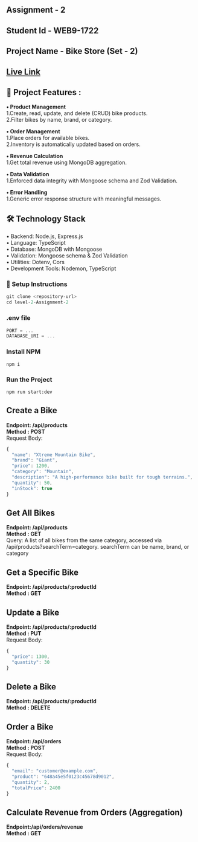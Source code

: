 ## Assignment - 2

## Student Id - WEB9-1722

## Project Name - Bike Store (Set - 2)

## [Live Link](https://assignment-2-gray-sigma.vercel.app/)

## 🚀 Project Features :

**• Product Management** </br>
1.Create, read, update, and delete (CRUD) bike products.</br>
2.Filter bikes by name, brand, or category.</br>

**• Order Management** </br>
1.Place orders for available bikes.</br>
2.Inventory is automatically updated based on orders.</br>

**• Revenue Calculation** </br>
1.Get total revenue using MongoDB aggregation.</br>

**• Data Validation** </br>
1.Enforced data integrity with Mongoose schema and Zod Validation.</br>

**• Error Handling**</br>
1.Generic error response structure with meaningful messages.</br>

## 🛠️ Technology Stack

• Backend: Node.js, Express.js</br>
• Language: TypeScript</br>
• Database: MongoDB with Mongoose</br>
• Validation: Mongoose schema & Zod Validation</br>
• Utilities: Dotenv, Cors</br>
• Development Tools: Nodemon, TypeScript</br>

### 🧰 Setup Instructions

```js
git clone <repository-url>
cd level-2-Assignment-2
```

### .env file

```js
PORT = ...
DATABASE_URI = ...
```

### Install NPM

```shell
npm i
```

### Run the Project

```shell
npm run start:dev
```

## Create a Bike

**Endpoint: /api/products**</br>
**Method : POST**</br>
Request Body:

```js
{
  "name": "Xtreme Mountain Bike",
  "brand": "Giant",
  "price": 1200,
  "category": "Mountain",
  "description": "A high-performance bike built for tough terrains.",
  "quantity": 50,
  "inStock": true
}
```

## Get All Bikes

**Endpoint: /api/products**</br>
**Method : GET**</br>
Query: A list of all bikes from the same category, accessed via /api/products?searchTerm=category. searchTerm can be name, brand, or category

## Get a Specific Bike

**Endpoint: /api/products/:productId**</br>
**Method : GET**</br>

## Update a Bike

**Endpoint: /api/products/:productId**</br>
**Method : PUT**</br>
Request Body:
```js
{
  "price": 1300,
  "quantity": 30
}
```

## Delete a Bike

**Endpoint: /api/products/:productId**</br>
**Method : DELETE**</br>

## Order a Bike

**Endpoint: /api/orders**</br>
**Method : POST**</br>
Request Body:
```js
{
  "email": "customer@example.com",
  "product": "648a45e5f0123c45678d9012",
  "quantity": 2,
  "totalPrice": 2400
}
```

## Calculate Revenue from Orders (Aggregation)

**Endpoint:/api/orders/revenue**</br>
**Method : GET**</br>
